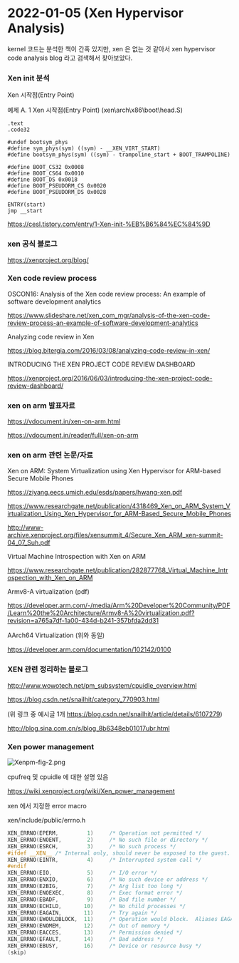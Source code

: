 # 2022-01-05 (Xen Hypervisor Analysis)

kernel 코드는 분석한 책이 간혹 있지만, xen 은 없는 것 같아서 xen hypervisor code analysis blog 라고 검색해서 찾아보았다.

### Xen init 분석

Xen 시작점(Entry Point)

예제 A. 1 Xen 시작점(Entry Point) (xen\arch\x86\boot\head.S)

```assembly
.text
.code32

#undef bootsym_phys
#define sym_phys(sym) ((sym) - __XEN_VIRT_START)
#define bootsym_phys(sym) ((sym) - trampoline_start + BOOT_TRAMPOLINE)

#define BOOT_CS32 0x0008
#define BOOT_CS64 0x0010
#define BOOT_DS 0x0018
#define BOOT_PSEUDORM_CS 0x0020
#define BOOT_PSEUDORM_DS 0x0028

ENTRY(start)
jmp __start
```

https://cesl.tistory.com/entry/1-Xen-init-%EB%B6%84%EC%84%9D



### xen 공식 블로그

https://xenproject.org/blog/



### Xen code review process

OSCON16: Analysis of the Xen code review process: An example of software development analytics

https://www.slideshare.net/xen_com_mgr/analysis-of-the-xen-code-review-process-an-example-of-software-development-analytics

Analyzing code review in Xen

https://blog.bitergia.com/2016/03/08/analyzing-code-review-in-xen/

INTRODUCING THE XEN PROJECT CODE REVIEW DASHBOARD

https://xenproject.org/2016/06/03/introducing-the-xen-project-code-review-dashboard/



### xen on arm 발표자료

https://vdocument.in/xen-on-arm.html

https://vdocument.in/reader/full/xen-on-arm



### xen on arm 관련 논문/자료

Xen on ARM: System Virtualization using Xen Hypervisor for ARM-based Secure Mobile Phones

https://ziyang.eecs.umich.edu/esds/papers/hwang-xen.pdf

https://www.researchgate.net/publication/4318469_Xen_on_ARM_System_Virtualization_Using_Xen_Hypervisor_for_ARM-Based_Secure_Mobile_Phones

http://www-archive.xenproject.org/files/xensummit_4/Secure_Xen_ARM_xen-summit-04_07_Suh.pdf

Virtual Machine Introspection with Xen on ARM

https://www.researchgate.net/publication/282877768_Virtual_Machine_Introspection_with_Xen_on_ARM

Armv8-A virtualization (pdf)

https://developer.arm.com/-/media/Arm%20Developer%20Community/PDF/Learn%20the%20Architecture/Armv8-A%20virtualization.pdf?revision=a765a7df-1a00-434d-b241-357bfda2dd31

AArch64 Virtualization (위와 동일)

https://developer.arm.com/documentation/102142/0100



### XEN 관련 정리하는 블로그

http://www.wowotech.net/pm_subsystem/cpuidle_overview.html

https://blog.csdn.net/snailhit/category_770903.html

(위 링크 중 예시글 1개 https://blog.csdn.net/snailhit/article/details/6107279)

http://blog.sina.com.cn/s/blog_8b6348eb01017ubr.html



### Xen power management

![Xenpm-fig-2.png](https://wiki.xenproject.org/images/e/e3/Xenpm-fig-2.png)

cpufreq 및 cpuidle 에 대한 설명 있음

https://wiki.xenproject.org/wiki/Xen_power_management



xen 에서 지정한 error macro

xen/include/public/errno.h

```c
XEN_ERRNO(EPERM,         1)     /* Operation not permitted */
XEN_ERRNO(ENOENT,        2)     /* No such file or directory */
XEN_ERRNO(ESRCH,         3)     /* No such process */
#ifdef __XEN__ /* Internal only, should never be exposed to the guest. */
XEN_ERRNO(EINTR,         4)     /* Interrupted system call */
#endif
XEN_ERRNO(EIO,           5)     /* I/O error */
XEN_ERRNO(ENXIO,         6)     /* No such device or address */
XEN_ERRNO(E2BIG,         7)     /* Arg list too long */
XEN_ERRNO(ENOEXEC,       8)     /* Exec format error */
XEN_ERRNO(EBADF,         9)     /* Bad file number */
XEN_ERRNO(ECHILD,       10)     /* No child processes */
XEN_ERRNO(EAGAIN,       11)     /* Try again */
XEN_ERRNO(EWOULDBLOCK,  11)     /* Operation would block.  Aliases EAGAIN */
XEN_ERRNO(ENOMEM,       12)     /* Out of memory */
XEN_ERRNO(EACCES,       13)     /* Permission denied */
XEN_ERRNO(EFAULT,       14)     /* Bad address */
XEN_ERRNO(EBUSY,        16)     /* Device or resource busy */
(skip)
```

